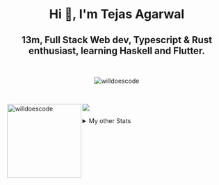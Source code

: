 <h1 align="center"> Hi 👋, I'm Tejas Agarwal    </h1>
<h2 align="center"> 13m, Full Stack Web dev, Typescript & Rust 
enthusiast, learning Haskell and Flutter. </h2>

<br />

<p align="center">
<img src="https://github-profile-trophy.vercel.app/?username=tejasag&theme=onedark&margin-w=15&margin-h=15&column=7" alt="willdoescode" /></a>
</p>

<br />
<p align="center">
<div>
<img height="170" align="left" src="https://github-readme-stats.vercel.app/api?username=tejasag&count_private=true&include_all_commits=true&theme=onedark" alt="willdoescode" />
<img src="https://github-readme-stats.vercel.app/api/top-langs/?username=tejasag&layout=compact&theme=onedark&langs_count=15" />
</div>
</p>

<details>
<summary>My other Stats</summary>
<!--START_SECTION:waka-->
![Profile Views](http://img.shields.io/badge/Profile%20Views-2-blue)

![Lines of code](https://img.shields.io/badge/From%20Hello%20World%20I%27ve%20Written-428630%20lines%20of%20code-blue)

**🐱 My Github Data** 

> 🏆 189 Contributions in the Year 2021
 > 
> 📦 9.6 kB Used in Github's Storage 
 > 
> 🚫 Not Opted to Hire
 > 
> 📜 23 Public Repositories 
 > 
> 🔑 4 Private Repositories  
 > 
**I'm an Early 🐤** 

```text
🌞 Morning    6 commits      █████░░░░░░░░░░░░░░░░░░░░   22.22% 
🌆 Daytime    11 commits     ██████████░░░░░░░░░░░░░░░   40.74% 
🌃 Evening    10 commits     █████████░░░░░░░░░░░░░░░░   37.04% 
🌙 Night      0 commits      ░░░░░░░░░░░░░░░░░░░░░░░░░   0.0%

```
📅 **I'm Most Productive on Thursday** 

```text
Monday       1 commits      █░░░░░░░░░░░░░░░░░░░░░░░░   3.7% 
Tuesday      5 commits      ████░░░░░░░░░░░░░░░░░░░░░   18.52% 
Wednesday    3 commits      ██░░░░░░░░░░░░░░░░░░░░░░░   11.11% 
Thursday     8 commits      ███████░░░░░░░░░░░░░░░░░░   29.63% 
Friday       2 commits      █░░░░░░░░░░░░░░░░░░░░░░░░   7.41% 
Saturday     4 commits      ███░░░░░░░░░░░░░░░░░░░░░░   14.81% 
Sunday       4 commits      ███░░░░░░░░░░░░░░░░░░░░░░   14.81%

```


📊 **This Week I Spent My Time On** 

```text
⌚︎ Time Zone: Asia/Kolkata

💬 Programming Languages: 
TypeScript               1 hr 41 mins        ███████████████░░░░░░░░░░   63.18% 
Markdown                 21 mins             ███░░░░░░░░░░░░░░░░░░░░░░   13.41% 
Git Config               16 mins             ██░░░░░░░░░░░░░░░░░░░░░░░   10.12% 
YAML                     14 mins             ██░░░░░░░░░░░░░░░░░░░░░░░   8.8% 
Vue.js                   5 mins              ░░░░░░░░░░░░░░░░░░░░░░░░░   3.17%

🔥 Editors: 
WebStorm                 2 hrs 5 mins        ███████████████████░░░░░░   77.78% 
VS Code                  35 mins             █████░░░░░░░░░░░░░░░░░░░░   22.22%

🐱‍💻 Projects: 
kibbeh                   1 hr 54 mins        █████████████████░░░░░░░░   71.3% 
tejasag                  35 mins             █████░░░░░░░░░░░░░░░░░░░░   21.97% 
caleb-website            6 mins              █░░░░░░░░░░░░░░░░░░░░░░░░   3.93% 
dogehouse                4 mins              ░░░░░░░░░░░░░░░░░░░░░░░░░   2.55% 
website-v2               0 secs              ░░░░░░░░░░░░░░░░░░░░░░░░░   0.25%

💻 Operating System: 
Linux                    2 hrs 41 mins       █████████████████████████   100.0%

```


<!--END_SECTION:waka-->
</details>
